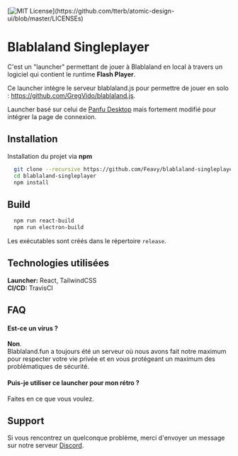 [![MIT License](https://img.shields.io/apm/l/atomic-design-ui.svg?)](https://github.com/tterb/atomic-design-ui/blob/master/LICENSEs)

# Blablaland Singleplayer

C'est un "launcher" permettant de jouer à Blablaland en local à travers un logiciel qui contient le runtime **Flash Player**.

Ce launcher intègre le serveur blablaland.js pour permettre de jouer en solo : https://github.com/GregVido/blablaland.js.


Launcher basé sur celui de [Panfu Desktop](https://github.com/teampanfu/panfu-desktop) mais fortement modifié pour intégrer la page de connexion.

## Installation 

Installation du projet via **npm**

```bash 
  git clone --recursive https://github.com/Feavy/blablaland-singleplayer
  cd blablaland-singleplayer
  npm install
```

## Build

```bash
  npm run react-build
  npm run electron-build
```

Les exécutables sont créés dans le répertoire `release`.
    
## Technologies utilisées

**Launcher:** React, TailwindCSS\
**CI/CD:** TravisCI

  
## FAQ

#### Est-ce un virus ?

**Non**.\
Blablaland.fun a toujours été un serveur où nous avons fait notre maximum pour respecter votre vie privée et en vous protégeant un maximum des problématiques de sécurité. 

#### Puis-je utiliser ce launcher pour mon rétro ?

Faites en ce que vous voulez.


  
## Support

Si vous rencontrez un quelconque problème, merci d'envoyer un message sur notre serveur [Discord](https://discord.gg/DARMqsW).
